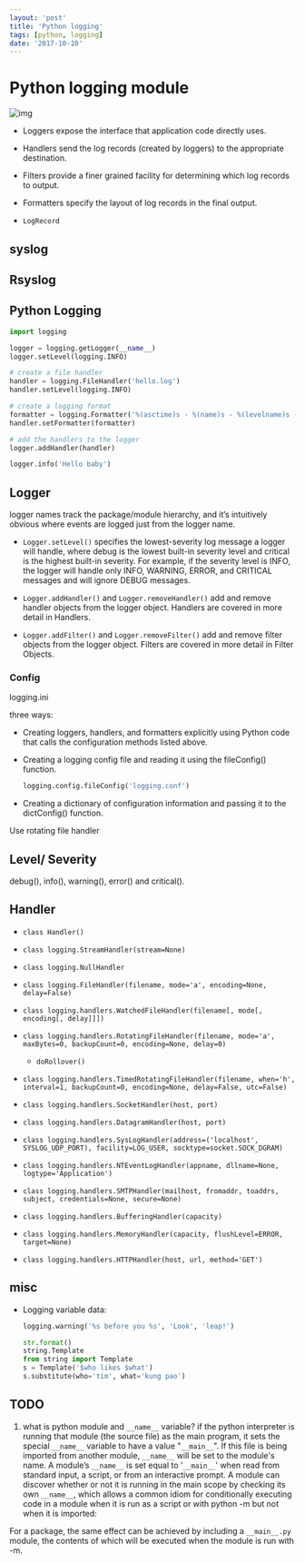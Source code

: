 ```yaml
---
layout: 'post'
title: 'Python logging'
tags: [python, logging]
date: '2017-10-10'
---
```


# Python logging module

![img](https://docs.python.org/2/_images/logging_flow.png)

- Loggers expose the interface that application code directly uses.

- Handlers send the log records (created by loggers) to the appropriate destination.

- Filters provide a finer grained facility for determining which log records to output.

- Formatters specify the layout of log records in the final output.

- `LogRecord`

## syslog

## Rsyslog

## Python Logging

```python
import logging

logger = logging.getLogger(__name__)
logger.setLevel(logging.INFO)

# create a file handler
handler = logging.FileHandler('hello.log')
handler.setLevel(logging.INFO)

# create a logging format
formatter = logging.Formatter('%(asctime)s - %(name)s - %(levelname)s - %(message)s')
handler.setFormatter(formatter)

# add the handlers to the logger
logger.addHandler(handler)

logger.info('Hello baby')
```

## Logger

logger names track the package/module hierarchy, and it’s intuitively obvious where events are logged just from the logger name.

- `Logger.setLevel()` specifies the lowest-severity log message a logger will handle, where debug is the lowest built-in severity level and critical is the highest built-in severity. For example, if the severity level is INFO, the logger will handle only INFO, WARNING, ERROR, and CRITICAL messages and will ignore DEBUG messages.

- `Logger.addHandler()` and `Logger.removeHandler()` add and remove handler objects from the logger object. Handlers are covered in more detail in Handlers.

- `Logger.addFilter()` and `Logger.removeFilter()` add and remove filter objects from the logger object. Filters are covered in more detail in Filter Objects.

### Config

logging.ini

three ways:

- Creating loggers, handlers, and formatters explicitly using Python code that calls the configuration methods listed above.

- Creating a logging config file and reading it using the fileConfig() function.

  ```python
  logging.config.fileConfig('logging.conf')
  ```

- Creating a dictionary of configuration information and passing it to the dictConfig() function.

Use rotating file handler

## Level/ Severity

debug(), info(), warning(), error() and critical().

## Handler

- `class Handler()`

- `class logging.StreamHandler(stream=None)`

- `class logging.NullHandler`

- `class logging.FileHandler(filename, mode='a', encoding=None, delay=False)`

- `class logging.handlers.WatchedFileHandler(filename[, mode[, encoding[, delay]]])`

- `class logging.handlers.RotatingFileHandler(filename, mode='a', maxBytes=0, backupCount=0, encoding=None, delay=0)`

  - `doRollover()`

- `class logging.handlers.TimedRotatingFileHandler(filename, when='h', interval=1, backupCount=0, encoding=None, delay=False, utc=False)`

- `class logging.handlers.SocketHandler(host, port)`

- `class logging.handlers.DatagramHandler(host, port)`

- `class logging.handlers.SysLogHandler(address=('localhost', SYSLOG_UDP_PORT), facility=LOG_USER, socktype=socket.SOCK_DGRAM)`

- `class logging.handlers.NTEventLogHandler(appname, dllname=None, logtype='Application')`

- `class logging.handlers.SMTPHandler(mailhost, fromaddr, toaddrs, subject, credentials=None, secure=None)`

- `class logging.handlers.BufferingHandler(capacity)`

- `class logging.handlers.MemoryHandler(capacity, flushLevel=ERROR, target=None)`

- `class logging.handlers.HTTPHandler(host, url, method='GET')`

## misc

- Logging variable data:

  ```python
  logging.warning('%s before you %s', 'Look', 'leap!')

  str.format()
  string.Template
  from string import Template
  s = Template('$who likes $what')
  s.substitute(who='tim', what='kung pao')
  ```

## TODO

1. what is python module and `__name__` variable?
   if the python interpreter is running that module (the source file) as the main program, it sets the special `__name__` variable to have a value "`__main__`". If this file is being imported from another module, `__name__` will be set to the module's name.
   A module’s `__name__` is set equal to '`__main__`' when read from standard input, a script, or from an interactive prompt.
   A module can discover whether or not it is running in the main scope by checking its own `__name__`, which allows a common idiom for conditionally executing code in a module when it is run as a script or with python -m but not when it is imported:

For a package, the same effect can be achieved by including a `__main__.py` module, the contents of which will be executed when the module is run with -m.
